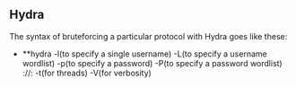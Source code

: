 ## Hydra

The syntax of bruteforcing a particular protocol with Hydra goes like these: 
- **hydra -l(to specify a single username) -L(to specify a username wordlist) -p(to specify a password) -P(to specify a password wordlist) <protocol>://<ip>:<port> -t(for threads) -V(for verbosity)

